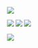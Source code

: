 ![](https://file.garden/Zd4zBrmXyXjgTATs/Picsart_24-04-16_15-45-36-861%20(1)%20(2).png)

![](https://file.garden/Zd4zBrmXyXjgTATs/Picsart_24-04-16_16-29-20-481%20(1)%20(1).png)
![](https://file.garden/Zd4zBrmXyXjgTATs/Victor_Valentine_Mission_Chi.webp)
[![](https://file.garden/Zd4zBrmXyXjgTATs/Picsart_24-04-16_16-44-59-975%20(1).webp)](https://rentry.org/im-barely-legal)
  


 [![](https://file.garden/Zd4zBrmXyXjgTATs/fdafa.png)](https://1-29-22.carrd.co/)

  

